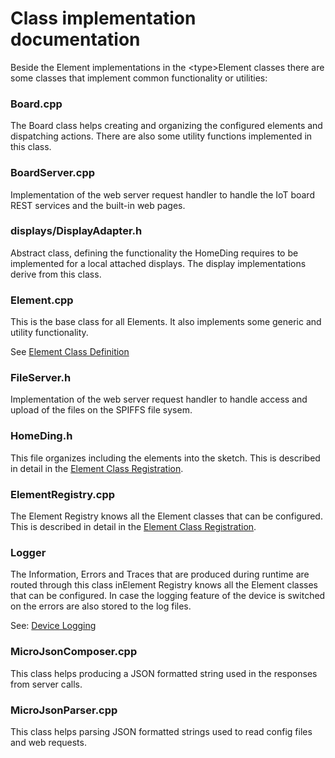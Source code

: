 # Class implementation documentation

Beside the Element implementations in the \<type\>Element classes there are some classes that implement common functionality or utilities:


### Board.cpp

The Board class helps creating and organizing the configured elements and dispatching actions. There are also some utility functions implemented in this class.

### BoardServer.cpp

Implementation of the web server request handler to handle the IoT board REST services and the built-in web pages.

### displays/DisplayAdapter.h

Abstract class, defining the functionality the HomeDing requires to be implemented for a local attached displays.
The display implementations derive from this class.


### Element.cpp

This is the base class for all Elements. It also implements some generic and utility functionality.

See [Element Class Definition](ElementClass)


### FileServer.h

Implementation of the web server request handler to handle access and upload of the files on the SPIFFS file sysem.


### HomeDing.h

This file organizes including the elements into the sketch. This is described in detail in the [Element Class Registration](ElementRegistry).


### ElementRegistry.cpp

The Element Registry knows all the Element classes that can be configured.
This is described in detail in the [Element Class Registration](ElementRegistry).


### Logger

The Information, Errors and Traces that are produced during runtime are routed through this class inElement Registry knows all the Element classes that can be configured.
In case the logging feature of the device is switched on the errors are also stored to the log files.

See: [Device Logging](logger)


### MicroJsonComposer.cpp

This class helps producing a JSON formatted string used in the responses from server calls.  


### MicroJsonParser.cpp

This class helps parsing JSON formatted strings used to read config files and web requests.  


